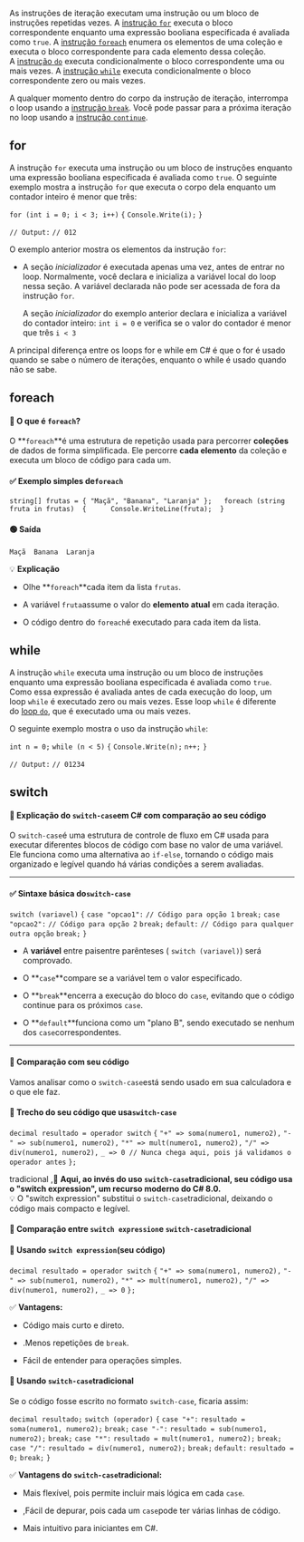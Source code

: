 As instruções de iteração executam uma instrução ou um bloco de instruções repetidas vezes. A [instrução `for`](https://learn.microsoft.com/pt-br/dotnet/csharp/language-reference/statements/iteration-statements#the-for-statement) executa o bloco correspondente enquanto uma expressão booliana especificada é avaliada como `true`. A [instrução `foreach`](https://learn.microsoft.com/pt-br/dotnet/csharp/language-reference/statements/iteration-statements#the-foreach-statement) enumera os elementos de uma coleção e executa o bloco correspondente para cada elemento dessa coleção. A [instrução `do`](https://learn.microsoft.com/pt-br/dotnet/csharp/language-reference/statements/iteration-statements#the-do-statement) executa condicionalmente o bloco correspondente uma ou mais vezes. A [instrução `while`](https://learn.microsoft.com/pt-br/dotnet/csharp/language-reference/statements/iteration-statements#the-while-statement) executa condicionalmente o bloco correspondente zero ou mais vezes.

A qualquer momento dentro do corpo da instrução de iteração, interrompa o loop usando a [instrução `break`](https://learn.microsoft.com/pt-br/dotnet/csharp/language-reference/statements/jump-statements#the-break-statement). Você pode passar para a próxima iteração no loop usando a [instrução `continue`](https://learn.microsoft.com/pt-br/dotnet/csharp/language-reference/statements/jump-statements#the-continue-statement).

## for
A instrução `for` executa uma instrução ou um bloco de instruções enquanto uma expressão booliana especificada é avaliada como `true`. O seguinte exemplo mostra a instrução `for` que executa o corpo dela enquanto um contador inteiro é menor que três:

`for (int i = 0; i < 3; i++)`
`{`
    `Console.Write(i);`
`}`

`// Output:`
`// 012`

O exemplo anterior mostra os elementos da instrução `for`:

- A seção _inicializador_ é executada apenas uma vez, antes de entrar no loop. Normalmente, você declara e inicializa a variável local do loop nessa seção. A variável declarada não pode ser acessada de fora da instrução `for`.
    
    A seção _inicializador_ do exemplo anterior declara e inicializa a variável do contador inteiro: `int i = 0` e verifica se o valor do contador é menor que três `i < 3`

A principal diferença entre os loops for e while em C# é que o for é usado quando se sabe o número de iterações, enquanto o while é usado quando não se sabe.
## foreach
#### 🔹 **O que é `foreach`?**

O **`foreach`**é uma estrutura de repetição usada para percorrer **coleções** de dados de forma simplificada. Ele percorre **cada elemento** da coleção e executa um bloco de código para cada um.

#### ✅ **Exemplo simples de`foreach`**

`string[] frutas = { "Maçã", "Banana", "Laranja" };  
foreach (string fruta in frutas) 
{     
Console.WriteLine(fruta); 
}`

#### 🟢 **Saída**

`Maçã 
Banana 
Laranja`

💡 **Explicação**

- Olhe **`foreach`**cada item da lista `frutas`.
    
- A variável `fruta`assume o valor do **elemento atual** em cada iteração.
    
- O código dentro do `foreach`é executado para cada item da lista.
## while

A instrução `while` executa uma instrução ou um bloco de instruções enquanto uma expressão booliana especificada é avaliada como `true`. Como essa expressão é avaliada antes de cada execução do loop, um loop `while` é executado zero ou mais vezes. Esse loop `while` é diferente do [loop `do`](https://learn.microsoft.com/pt-br/dotnet/csharp/language-reference/statements/iteration-statements#the-do-statement), que é executado uma ou mais vezes.

O seguinte exemplo mostra o uso da instrução `while`:

`int n = 0;`
`while (n < 5)`
`{`
    `Console.Write(n);`
    `n++;`
`}`

`// Output:`
`// 01234`
## switch
#### 🔹 **Explicação do `switch-case`em C# com comparação ao seu código**

O `switch-case`é uma estrutura de controle de fluxo em C# usada para executar diferentes blocos de código com base no valor de uma variável. Ele funciona como uma alternativa ao `if-else`, tornando o código mais organizado e legível quando há várias condições a serem avaliadas.

---
#### ✅ **Sintaxe básica do`switch-case`**

`switch (variavel)`
`{`
    `case "opcao1":`
        `// Código para opção 1`
        `break;`
    `case "opcao2":`
        `// Código para opção 2`
        `break;`
    `default:`
        `// Código para qualquer outra opção`
        `break;`
`}`

- A **variável** entre paisentre parênteses ( `switch (variavel)`) será comprovado.
    
- O **`case`**compare se a variável tem o valor especificado.
    
- O **`break`**encerra a execução do bloco do `case`, evitando que o código continue para os próximos `case`.
    
- O **`default`**funciona como um "plano B", sendo executado se nenhum dos `case`correspondentes.

---
#### 📌 **Comparação com seu código**

Vamos analisar como o `switch-case`está sendo usado em sua calculadora e o que ele faz.

#### 🔎 **Trecho do seu código que usa`switch-case`**

`decimal resultado = operador switch`
`{`
    `"+" => soma(numero1, numero2),`
    `"-" => sub(numero1, numero2),`
    `"*" => mult(numero1, numero2),`
    `"/" => div(numero1, numero2),`
    `_ => 0 // Nunca chega aqui, pois já validamos o operador antes`
`};`

tradicional ,🚀 **Aqui, ao invés do uso `switch-case`tradicional, seu código usa o "switch expression", um recurso moderno do C# 8.0.**  
💡 O "switch expression" substitui o `switch-case`tradicional, deixando o código mais compacto e legível.

#### 🔄 **Comparação entre `switch expression`e `switch-case`tradicional**

#### 🔹 **Usando `switch expression`(seu código)**

`decimal resultado = operador switch`
`{`
    `"+" => soma(numero1, numero2),`
    `"-" => sub(numero1, numero2),`
    `"*" => mult(numero1, numero2),`
    `"/" => div(numero1, numero2),`
    `_ => 0`
`};`

✅ **Vantagens:**

- Código mais curto e direto.
    
- .Menos repetições de `break`.
    
- Fácil de entender para operações simples.

#### 🔸 **Usando `switch-case`tradicional**

Se o código fosse escrito no formato `switch-case`, ficaria assim:

`decimal resultado;`
`switch (operador)`
`{`
    `case "+":`
        `resultado = soma(numero1, numero2);`
        `break;`
    `case "-":`
        `resultado = sub(numero1, numero2);`
        `break;`
    `case "*":`
        `resultado = mult(numero1, numero2);`
        `break;`
    `case "/":`
        `resultado = div(numero1, numero2);`
        `break;`
    `default:`
        `resultado = 0;`
        `break;`
`}`

✅ **Vantagens do `switch-case`tradicional:**

- Mais flexível, pois permite incluir mais lógica em cada `case`.
    
- ,Fácil de depurar, pois cada um `case`pode ter várias linhas de código.
    
- Mais intuitivo para iniciantes em C#.